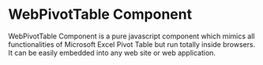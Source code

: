 # WebPivotTable Component

WebPivotTable Component is a pure javascript component which mimics all functionalities of Microsoft Excel Pivot Table but run totally inside browsers. It can be easily embedded into any web site or web application.





